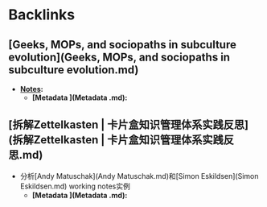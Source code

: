 
# Backlinks
## [Geeks, MOPs, and sociopaths in subculture evolution](Geeks, MOPs, and sociopaths in subculture evolution.md)
- **[Notes](Notes.md):**
    - **[Metadata ](Metadata .md):**

## [拆解Zettelkasten | 卡片盒知识管理体系实践反思](拆解Zettelkasten | 卡片盒知识管理体系实践反思.md)
- 分析[Andy Matuschak](Andy Matuschak.md)和[Simon Eskildsen](Simon Eskildsen.md) working notes实例
    - **[Metadata ](Metadata .md):**

